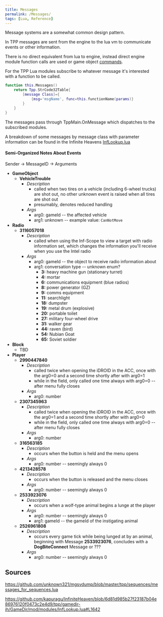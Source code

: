 ```yaml
---
title: Messages
permalink: /Messages/
tags: [Lua, Reference]
---
```


Message systems are a somewhat common design pattern.

In TPP messages are sent from the engine to the lua vm to communicate
events or other information.

There is no direct equivalent from lua to engine, instead direct engine
module function calls are used or game object
[commands](/Commands "wikilink").

For the TPP Lua modules subscribe to whatever message it's interested
with a function to be called.

```lua
function this.Messages()
    return Tpp.StrCode32Table{
        [message Class]={
            {msg='msgName', func=this.functionName(params)}
        }
    }
}
```

The messages pass through TppMain.OnMessage which dispatches to the
subscribed modules.

A breakdown of some messages by message class with parameter information
can be found in the Infinite Heavens [InfLookup.lua](https://github.com/kapuragu/InfiniteHeaven/blob/6d81d985b27f23187b04e86976120f0473c2e4d9/tpp/gamedir-ih/GameDir/mod/modules/InfLookup.lua#L1642)

#### Semi-Organized Notes About Events

Sender → MessageID → Arguments

  - **GameObject**
      - **VehicleTrouble**
          - *Description*
              - called when two tires on a vehicle (including 6-wheel
                trucks) are shot out, no other unknown event is raised
                when all tires are shot out
              - presumably, denotes reduced handling
          - *Args*
              - arg0: gameId -- the affected vehicle
              - arg1: unknown -- example value: `CanNotMove`
  - **Radio**
      - **3116057018**
          - *Description*
              - called when using the Inf-Scope to view a target with
                radio information set, which changes the information
                you'll receive when you use the Intel radio
          - *Args*
              - arg0: gameId -- the object to receive radio information
                about
              - arg1: conversation type -- unknown enum?
                  - **3:** heavy machine gun (stationary turret)
                  - **4:** mortar
                  - **6:** communications equipment (blue radios)
                  - **8:** power generator (GZ)
                  - **9:** comms equipment
                  - **11:** searchlight
                  - **18:** dumpster
                  - **19:** metal drum (explosive)
                  - **20:** portable toilet
                  - **27:** military four-wheel drive
                  - **31:** walker gear
                  - **44:** raven (bird)
                  - **54:** Nubian Goat
                  - **65:** Soviet soldier
  - **Block**
      - TBD
  - **Player**
      - **2990447840**
          - *Description*
              - called twice when opening the iDROID in the ACC, once
                with the arg0=0 and a second time shortly after with
                arg0=1
              - while in the field, only called one time always with
                arg0=0 -- after menu fully closes
          - *Args*
              - arg0: number
      - **2307345963**
          - *Description*
              - called twice when opening the iDROID in the ACC, once
                with the arg0=1 and a second time shortly after with
                arg0=0
              - while in the field, only called one time always with
                arg0=0 -- after menu fully closes
          - *Args*
              - arg0: number
      - **316563185**
          - *Description*
              - occurs when the <Call Radio> button is held and the menu
                opens
          - *Args*
              - arg0: number -- seemingly always 0
      - **4213428578**
          - *Description*
              - occurs when the <Call Radio> button is released and the
                menu closes
          - *Args*
              - arg0: number -- seemingly always 0
      - **2533923076**
          - *Description*
              - occurs when a wolf-type animal begins a lunge at the
                player
          - *Args*
              - arg0: number -- seemingly always 0
              - arg1: gameId -- the gameId of the instigating animal
      - **2526961808**
          - *Description*
              - occurs every game tick while being lunged at by an
                animal, beginning with Message **2533923076**, concludes
                with a **DogBiteConnect** Message or ???
          - *Args*
              - arg0: number -- seemingly always 0

## Sources

<https://github.com/unknown321/mgsvdump/blob/master/tpp/sequences/messages_for_sequences.lua>

<https://github.com/kapuragu/InfiniteHeaven/blob/6d81d985b27f23187b04e86976120f0473c2e4d9/tpp/gamedir-ih/GameDir/mod/modules/InfLookup.lua#L1642>
